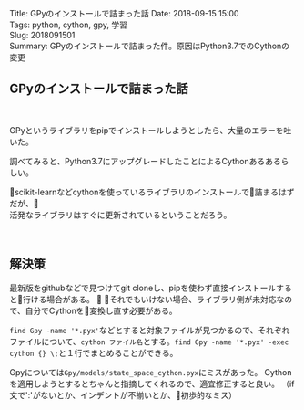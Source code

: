 Title: GPyのインストールで詰まった話 
Date: 2018-09-15 15:00  
Tags: python, cython, gpy, 学習  
Slug: 2018091501  
Summary: GPyのインストールで詰まった件。原因はPython3.7でのCythonの変更

## GPyのインストールで詰まった話
&nbsp;

GPyというライブラリをpipでインストールしようとしたら、大量のエラーを吐いた。

調べてみると、Python3.7にアップグレードしたことによるCythonあるあるらしい。

scikit-learnなどcythonを使っているライブラリのインストールで詰まるはずだが、  
活発なライブラリはすぐに更新されているということだろう。

&nbsp;

## 解決策
最新版をgithubなどで見つけてgit cloneし、pipを使わず直接インストールすると行ける場合がある。

それでもいけない場合、ライブラリ側が未対応なので、自分でCythonを変換し直す必要がある。

`find Gpy -name '*.pyx'`などとすると対象ファイルが見つかるので、それぞれファイルについて、`cython ファイル名`とする。`find Gpy -name '*.pyx' -exec cython {} \;`と１行でまとめることができる。


Gpyについては`Gpy/models/state_space_cython.pyx`にミスがあった。
Cythonを適用しようとするとちゃんと指摘してくれるので、適宜修正すると良い。
（if文で':'がないとか、インデントが不揃いとか、初歩的なミス）


